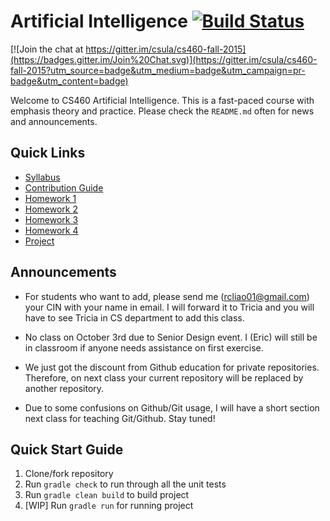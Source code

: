 
# Artificial Intelligence [![Build Status](https://travis-ci.org/csula/cs460-fall-2015.svg?branch=master)](https://travis-ci.org/csula/cs460-fall-2015)

[![Join the chat at https://gitter.im/csula/cs460-fall-2015](https://badges.gitter.im/Join%20Chat.svg)](https://gitter.im/csula/cs460-fall-2015?utm_source=badge&utm_medium=badge&utm_campaign=pr-badge&utm_content=badge)

Welcome to CS460 Artificial Intelligence. This is a fast-paced course with emphasis theory and practice.  Please check the `README.md` often for news and announcements.

## Quick Links

* [Syllabus](Syllabus.md)
* [Contribution Guide](CONTRIBUTING.md)
* [Homework 1](documents/homeworks/homework1.md)
* [Homework 2](documents/homeworks/homework2.md)
* [Homework 3](documents/homeworks/homework3.md)
* [Homework 4](documents/homeworks/homework4.md)
* [Project](documents/final-project/project.md)

## Announcements

* For students who want to add, please send me ([rcliao01@gmail.com](mailto:rcliao01@gmail.com)) your CIN with your name in email. I will forward it to Tricia and you will have to see Tricia in CS department to add this class.

* No class on October 3rd due to Senior Design event. I (Eric) will still be in classroom if anyone needs assistance on first exercise.

* We just got the discount from Github education for private repositories. Therefore, on next class your current repository will be replaced by another repository.

* Due to some confusions on Github/Git usage, I will have a short section next class for teaching Git/Github. Stay tuned!

## Quick Start Guide

1. Clone/fork repository
2. Run `gradle check` to run through all the unit tests
3. Run `gradle clean build` to build project
4. [WIP] Run `gradle run` for running project
